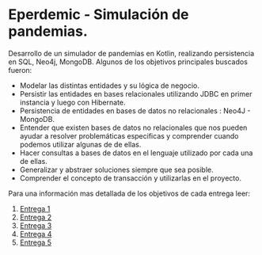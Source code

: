 # Eperdemic - Simulación de pandemias.

Desarrollo de un simulador de pandemias en Kotlin, realizando persistencia en SQL, Neo4j, MongoDB. Algunos de los objetivos principales buscados fueron:

* Modelar las distintas entidades y su lógica de negocio.
* Persistir las entidades en bases relacionales utilizando JDBC en primer instancia y luego con Hibernate.
* Persistencia de entidades en bases de datos no relacionales : Neo4J - MongoDB.
* Entender que existen bases de datos no relacionales que nos pueden ayudar a resolver problemáticas especificas y comprender cuando podemos utilizar algunas de de ellas. 
* Hacer consultas a bases de datos en el lenguaje utilizado por cada una de ellas.
* Generalizar y abstraer soluciones siempre que sea posible.
* Comprender el concepto de transacción y utilizarlas en el proyecto.

 Para una información mas detallada de los objetivos de cada entrega leer:
 1.  [Entrega 1](https://github.com/matiasnfuentes/persistencia/blob/master/enunciado/entrega1/entrega1.md)
 2.  [Entrega 2](https://github.com/matiasnfuentes/persistencia/blob/master/enunciado/entrega2/hito1.md)
 3.  [Entrega 3](https://github.com/matiasnfuentes/persistencia/blob/master/enunciado/entrega3/entrega3.md)
 4. [Entrega 4](https://github.com/matiasnfuentes/persistencia/blob/master/enunciado/entrega4/entrega4.md)
 5. [Entrega 5](https://github.com/matiasnfuentes/persistencia/blob/master/enunciado/entrega5/entrega5.md)
